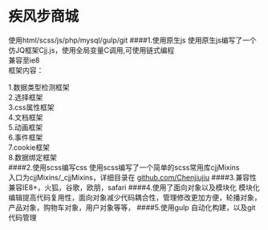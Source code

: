 #  疾风步商城<br>
使用html/scss/js/php/mysql/gulp/git
####1.使用原生js
使用原生js编写了一个仿JQ框架Cjj.js，使用全局变量C调用,可使用链式编程<br>
兼容至ie8<br>
框架内容：<br>
    
1.数据类型检测框架<br>
2.选择框架<br>
3.css属性框架<br>
4.文档框架<br>
5.动画框架<br>
6.事件框架<br>
7.cookie框架<br>
8.数据绑定框架<br>
####2.使用scss编写css
使用scss编写了一个简单的scss常用库cjjMixins<br>
入口为cjjMixins/_cjjMixins，详细目录在
<a href="http://github.com/Chenjiujiu" target="_blank">github.com/Chenjiujiu</a>
####3.兼容性
兼容IE8+，火狐，谷歌，欧朋，safari
####4.使用了面向对象以及模块化
模块化编辑提高代码复用性，面向对象减少代码耦合性，管理修改更加方便，轮播对象，产品对象，购物车对象，用户对象等等，
####5.使用gulp 自动化构建，以及git代码管理

